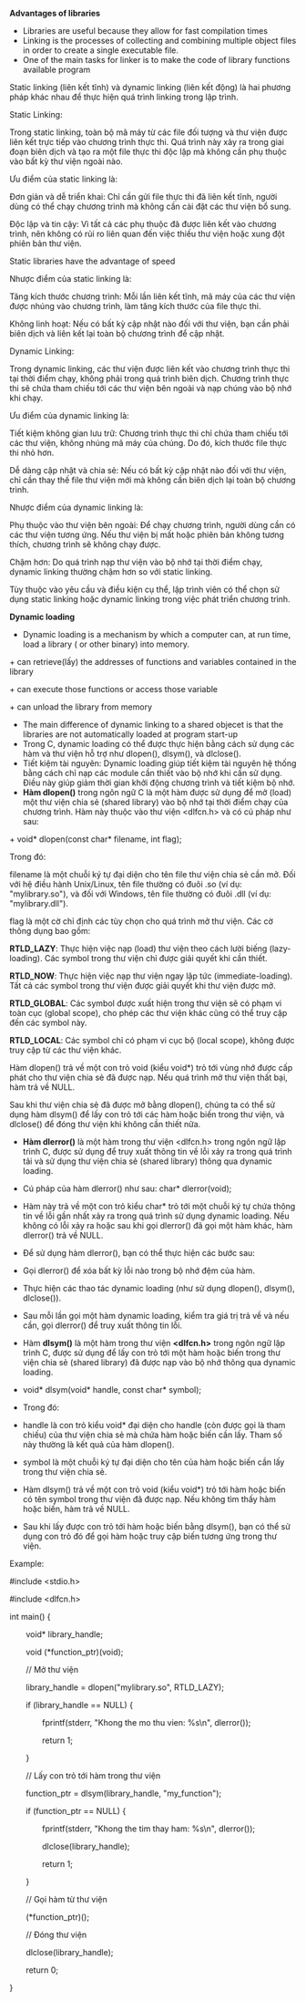 ﻿**Advantages of libraries**

- Libraries are useful because they allow for fast compilation times
- Linking is the processes of collecting and combining multiple object files in order to create a single executable file.
- One of the main tasks for linker is to make the code of library functions available program

Static linking (liên kết tĩnh) và dynamic linking (liên kết động) là hai phương pháp khác nhau để thực hiện quá trình linking trong lập trình.

Static Linking:

Trong static linking, toàn bộ mã máy từ các file đối tượng và thư viện được liên kết trực tiếp vào chương trình thực thi. Quá trình này xảy ra trong giai đoạn biên dịch và tạo ra một file thực thi độc lập mà không cần phụ thuộc vào bất kỳ thư viện ngoài nào.

Ưu điểm của static linking là:

Đơn giản và dễ triển khai: Chỉ cần gửi file thực thi đã liên kết tĩnh, người dùng có thể chạy chương trình mà không cần cài đặt các thư viện bổ sung.

Độc lập và tin cậy: Vì tất cả các phụ thuộc đã được liên kết vào chương trình, nên không có rủi ro liên quan đến việc thiếu thư viện hoặc xung đột phiên bản thư viện.

Static libraries have the advantage of speed

Nhược điểm của static linking là:

Tăng kích thước chương trình: Mỗi lần liên kết tĩnh, mã máy của các thư viện được nhúng vào chương trình, làm tăng kích thước của file thực thi.

Không linh hoạt: Nếu có bất kỳ cập nhật nào đối với thư viện, bạn cần phải biên dịch và liên kết lại toàn bộ chương trình để cập nhật.

Dynamic Linking:

Trong dynamic linking, các thư viện được liên kết vào chương trình thực thi tại thời điểm chạy, không phải trong quá trình biên dịch. Chương trình thực thi sẽ chứa tham chiếu tới các thư viện bên ngoài và nạp chúng vào bộ nhớ khi chạy.

Ưu điểm của dynamic linking là:

Tiết kiệm không gian lưu trữ: Chương trình thực thi chỉ chứa tham chiếu tới các thư viện, không nhúng mã máy của chúng. Do đó, kích thước file thực thi nhỏ hơn.

Dễ dàng cập nhật và chia sẻ: Nếu có bất kỳ cập nhật nào đối với thư viện, chỉ cần thay thế file thư viện mới mà không cần biên dịch lại toàn bộ chương trình.

Nhược điểm của dynamic linking là:

Phụ thuộc vào thư viện bên ngoài: Để chạy chương trình, người dùng cần có các thư viện tương ứng. Nếu thư viện bị mất hoặc phiên bản không tương thích, chương trình sẽ không chạy được.

Chậm hơn: Do quá trình nạp thư viện vào bộ nhớ tại thời điểm chạy, dynamic linking thường chậm hơn so với static linking.

Tùy thuộc vào yêu cầu và điều kiện cụ thể, lập trình viên có thể chọn sử dụng static linking hoặc dynamic linking trong việc phát triển chương trình.


**Dynamic loading**

- Dynamic loading is a mechanism by which a computer can, at run time, load a library ( or other binary) into memory.

\+ can retrieve(lấy) the addresses of functions and variables contained in the library

\+ can execute those functions or access those variable

\+ can unload the library from memory

- The main difference of dynamic linking to a shared objecet is that the libraries are not automatically loaded at program start-up
- Trong C, dynamic loading có thể được thực hiện bằng cách sử dụng các hàm và thư viện hỗ trợ như dlopen(), dlsym(), và dlclose().
- Tiết kiệm tài nguyên: Dynamic loading giúp tiết kiệm tài nguyên hệ thống bằng cách chỉ nạp các module cần thiết vào bộ nhớ khi cần sử dụng. Điều này giúp giảm thời gian khởi động chương trình và tiết kiệm bộ nhớ.
- **Hàm dlopen()** trong ngôn ngữ C là một hàm được sử dụng để mở (load) một thư viện chia sẻ (shared library) vào bộ nhớ tại thời điểm chạy của chương trình. Hàm này thuộc vào thư viện <dlfcn.h> và có cú pháp như sau:

\+ void\* dlopen(const char\* filename, int flag);

Trong đó:

filename là một chuỗi ký tự đại diện cho tên file thư viện chia sẻ cần mở. Đối với hệ điều hành Unix/Linux, tên file thường có đuôi .so (ví dụ: "mylibrary.so"), và đối với Windows, tên file thường có đuôi .dll (ví dụ: "mylibrary.dll").

flag là một cờ chỉ định các tùy chọn cho quá trình mở thư viện. Các cờ thông dụng bao gồm:

**RTLD\_LAZY**: Thực hiện việc nạp (load) thư viện theo cách lười biếng (lazy-loading). Các symbol trong thư viện chỉ được giải quyết khi cần thiết.

**RTLD\_NOW**: Thực hiện việc nạp thư viện ngay lập tức (immediate-loading). Tất cả các symbol trong thư viện được giải quyết khi thư viện được mở.

**RTLD\_GLOBAL**: Các symbol được xuất hiện trong thư viện sẽ có phạm vi toàn cục (global scope), cho phép các thư viện khác cũng có thể truy cập đến các symbol này.

**RTLD\_LOCAL**: Các symbol chỉ có phạm vi cục bộ (local scope), không được truy cập từ các thư viện khác.

Hàm dlopen() trả về một con trỏ void (kiểu void\*) trỏ tới vùng nhớ được cấp phát cho thư viện chia sẻ đã được nạp. Nếu quá trình mở thư viện thất bại, hàm trả về NULL.

Sau khi thư viện chia sẻ đã được mở bằng dlopen(), chúng ta có thể sử dụng hàm dlsym() để lấy con trỏ tới các hàm hoặc biến trong thư viện, và dlclose() để đóng thư viện khi không cần thiết nữa.

- **Hàm dlerror()** là một hàm trong thư viện <dlfcn.h> trong ngôn ngữ lập trình C, được sử dụng để truy xuất thông tin về lỗi xảy ra trong quá trình tải và sử dụng thư viện chia sẻ (shared library) thông qua dynamic loading.

- Cú pháp của hàm dlerror() như sau: char\* dlerror(void);

- Hàm này trả về một con trỏ kiểu char\* trỏ tới một chuỗi ký tự chứa thông tin về lỗi gần nhất xảy ra trong quá trình sử dụng dynamic loading. Nếu không có lỗi xảy ra hoặc sau khi gọi dlerror() đã gọi một hàm khác, hàm dlerror() trả về NULL.
- Để sử dụng hàm dlerror(), bạn có thể thực hiện các bước sau:
- Gọi dlerror() để xóa bất kỳ lỗi nào trong bộ nhớ đệm của hàm.
- Thực hiện các thao tác dynamic loading (như sử dụng dlopen(), dlsym(), dlclose()).
- Sau mỗi lần gọi một hàm dynamic loading, kiểm tra giá trị trả về và nếu cần, gọi dlerror() để truy xuất thông tin lỗi.
- Hàm **dlsym()** là một hàm trong thư viện **<dlfcn.h>** trong ngôn ngữ lập trình C, được sử dụng để lấy con trỏ tới một hàm hoặc biến trong thư viện chia sẻ (shared library) đã được nạp vào bộ nhớ thông qua dynamic loading.
- void\* dlsym(void\* handle, const char\* symbol);
- Trong đó:
- handle là con trỏ kiểu void\* đại diện cho handle (còn được gọi là tham chiếu) của thư viện chia sẻ mà chứa hàm hoặc biến cần lấy. Tham số này thường là kết quả của hàm dlopen().
- symbol là một chuỗi ký tự đại diện cho tên của hàm hoặc biến cần lấy trong thư viện chia sẻ.
- Hàm dlsym() trả về một con trỏ void (kiểu void\*) trỏ tới hàm hoặc biến có tên symbol trong thư viện đã được nạp. Nếu không tìm thấy hàm hoặc biến, hàm trả về NULL.
- Sau khi lấy được con trỏ tới hàm hoặc biến bằng dlsym(), bạn có thể sử dụng con trỏ đó để gọi hàm hoặc truy cập biến tương ứng trong thư viện.

Example:

#include <stdio.h>

#include <dlfcn.h>

int main() {

`    `void\* library\_handle;

`    `void (\*function\_ptr)(void);



`    `// Mở thư viện

`    `library\_handle = dlopen("mylibrary.so", RTLD\_LAZY);

`    `if (library\_handle == NULL) {

`        `fprintf(stderr, "Khong the mo thu vien: %s\n", dlerror());

`        `return 1;

`    `}



`    `// Lấy con trỏ tới hàm trong thư viện

`    `function\_ptr = dlsym(library\_handle, "my\_function");

`    `if (function\_ptr == NULL) {

`        `fprintf(stderr, "Khong the tim thay ham: %s\n", dlerror());

`        `dlclose(library\_handle);

`        `return 1;

`    `}



`    `// Gọi hàm từ thư viện

`    `(\*function\_ptr)();



`    `// Đóng thư viện

`    `dlclose(library\_handle);



`    `return 0;

}
